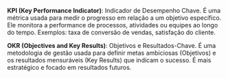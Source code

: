 **KPI (Key Performance Indicator)**: Indicador de Desempenho Chave. É uma métrica usada para medir o progresso em relação a um objetivo específico. Ele monitora a performance de processos, atividades ou equipes ao longo do tempo. Exemplos: taxa de conversão de vendas, satisfação do cliente.

**OKR (Objectives and Key Results)**: Objetivos e Resultados-Chave. É uma metodologia de gestão usada para definir metas ambiciosas (Objetivos) e os resultados mensuráveis (Key Results) que indicam o sucesso. É mais estratégico e focado em resultados futuros.
